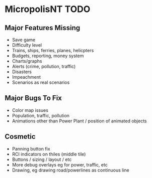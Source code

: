 # MicropolisNT TODO

## Major Features Missing
- Save game
- Difficulty level
- Trains, ships, ferries, planes, helicpters
- Budgets, reporting, money system
- Charts/graphs
- Alerts (crime, pollution, traffic)
- Disasters
- Impeachment
- Scenarios as real scenarios

## Major Bugs To Fix
- Color map issues
- Population, traffic, pollution
- Animations other than Power Plant / position of animated objects

## Cosmetic
- Panning button fix
- RCI indicators on thiles (middle tile)
- Buttons / sizing / layout / etc
- More debug overlays eg for power, traffic, etc
- Drawing, eg drawing road/powerlines as continuous line
